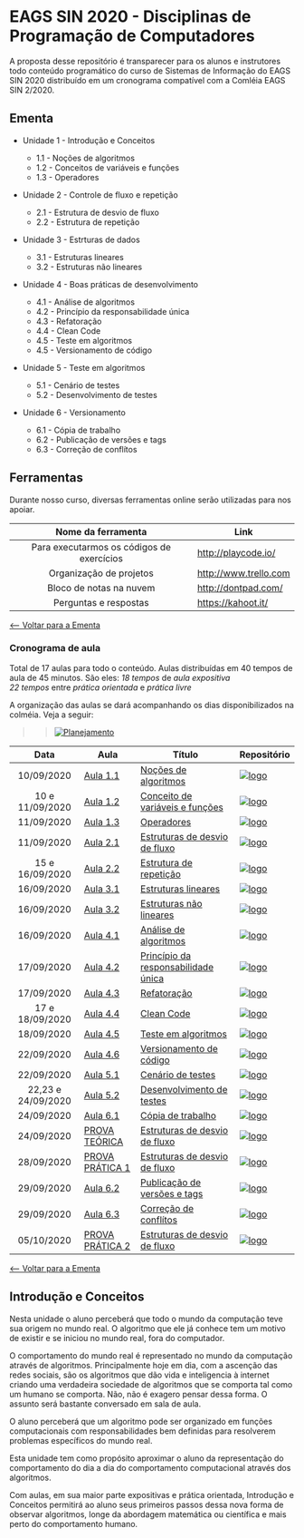# EAGS SIN 2020 - Disciplinas de Programação de Computadores

A proposta desse repositório é transparecer para os alunos e instrutores todo conteúdo programático do curso de Sistemas de Informação do EAGS SIN 2020 distribuído em um cronograma compatível com a Comléia EAGS SIN 2/2020. 

## Ementa
* Unidade 1 - Introdução e Conceitos
  * 1.1 - Noções de algoritmos
  * 1.2 - Conceitos de variáveis e funções
  * 1.3 - Operadores
  
* Unidade 2 - Controle de fluxo e repetição   
   * 2.1 - Estrutura de desvio de fluxo
   * 2.2 - Estrutura de repetição
   
* Unidade 3 - Estrturas de dados
   * 3.1 - Estruturas lineares
   * 3.2 - Estruturas não lineares
 
* Unidade 4 - Boas práticas de desenvolvimento
   * 4.1 - Análise de algoritmos
   * 4.2 - Princípio da responsabilidade única
   * 4.3 - Refatoração
   * 4.4 - Clean Code
   * 4.5 - Teste em algoritmos
   * 4.5 - Versionamento de código

* Unidade 5 - Teste em algoritmos
   * 5.1 - Cenário de testes
   * 5.2 - Desenvolvimento de testes
   
* Unidade 6 - Versionamento 
  * 6.1 - Cópia de trabalho
  * 6.2 - Publicação de versões e tags
  * 6.3 - Correção de conflítos     

## Ferramentas
Durante nosso curso, diversas ferramentas online serão utilizadas para nos apoiar. 

| Nome da ferramenta | Link |
|:------------------:|------|
| Para executarmos os códigos de exercícios | http://playcode.io/ |
| Organização de projetos | http://www.trello.com |
| Bloco de notas na nuvem | http://dontpad.com/ |
| Perguntas e respostas   | https://kahoot.it/ |

[<-- Voltar para a Ementa](#ementa)

### Cronograma de aula
Total de 17 aulas para todo o conteúdo.
Aulas distribuídas em 40 tempos de aula de 45 minutos.
São eles:
*18 tempos* de *aula expositiva*  
*22 tempos* entre *prática orientada* e *prática livre*


A organização das aulas se dará acompanhando os dias disponibilizados na colméia. Veja a seguir:

>> [![Planejamento](https://docs.google.com/spreadsheets/d/1mChql54spDJAoRedUuhIw8e1IYPKQFgCMpXuy5mhcas/edit?usp=sharing)]()

| Data | Aula          | Título | Repositório |
|:----:|---------------|--------| ----------- |
| 10/09/2020 | [Aula 1.1]() | [Noções de algoritmos]()| [![logo](http://i.imgur.com/0o48UoR.png)]() | 
| 10 e 11/09/2020 | [Aula 1.2]() | [Conceito de variáveis e funções]()| [![logo](http://i.imgur.com/0o48UoR.png)]() | 
| 11/09/2020 | [Aula 1.3]() | [Operadores]()| [![logo](http://i.imgur.com/0o48UoR.png)]() | 
| 11/09/2020 | [Aula 2.1]() | [Estruturas de desvio de fluxo]()| [![logo](http://i.imgur.com/0o48UoR.png)]() | 
| 15 e 16/09/2020 | [Aula 2.2]() | [Estrutura de repetição]()| [![logo](http://i.imgur.com/0o48UoR.png)]() | 
| 16/09/2020 | [Aula 3.1]() | [Estruturas lineares]()| [![logo](http://i.imgur.com/0o48UoR.png)]() | 
| 16/09/2020 | [Aula 3.2]() | [Estruturas não lineares]()| [![logo](http://i.imgur.com/0o48UoR.png)]() | 
| 16/09/2020 | [Aula 4.1]() | [Análise de algoritmos]()| [![logo](http://i.imgur.com/0o48UoR.png)]() | 
| 17/09/2020 | [Aula 4.2]() | [Princípio da responsabilidade única]()| [![logo](http://i.imgur.com/0o48UoR.png)]() | 
| 17/09/2020 | [Aula 4.3]() | [Refatoração]()| [![logo](http://i.imgur.com/0o48UoR.png)]() | 
| 17 e 18/09/2020 | [Aula 4.4]() | [Clean Code]()| [![logo](http://i.imgur.com/0o48UoR.png)]() | 
| 18/09/2020 | [Aula 4.5]() | [Teste em algoritmos]()| [![logo](http://i.imgur.com/0o48UoR.png)]() | 
| 22/09/2020 | [Aula 4.6]() | [Versionamento de código]()| [![logo](http://i.imgur.com/0o48UoR.png)]() | 
| 22/09/2020 | [Aula 5.1]() | [Cenário de testes]()| [![logo](http://i.imgur.com/0o48UoR.png)]() | 
| 22,23 e 24/09/2020 | [Aula 5.2]() | [Desenvolvimento de testes]()| [![logo](http://i.imgur.com/0o48UoR.png)]() | 
| 24/09/2020 | [Aula 6.1]() | [Cópia de trabalho]()| [![logo](http://i.imgur.com/0o48UoR.png)]() | 
| 24/09/2020 | [PROVA TEÓRICA]() | [Estruturas de desvio de fluxo]()| [![logo](http://i.imgur.com/0o48UoR.png)]() | 
| 28/09/2020 | [PROVA PRÁTICA 1]() | [Estruturas de desvio de fluxo]()| [![logo](http://i.imgur.com/0o48UoR.png)]() | 
| 29/09/2020 | [Aula 6.2]() | [Publicação de versões e tags]()| [![logo](http://i.imgur.com/0o48UoR.png)]() | 
| 29/09/2020 | [Aula 6.3]() | [Correção de conflítos ]()| [![logo](http://i.imgur.com/0o48UoR.png)]() | 
| 05/10/2020 | [PROVA PRÁTICA 2]() | [Estruturas de desvio de fluxo]()| [![logo](http://i.imgur.com/0o48UoR.png)]() | 




[<-- Voltar para a Ementa](#ementa)

## Introdução e Conceitos

Nesta unidade o aluno perceberá que todo o mundo da computação teve sua origem no mundo real. O algoritmo que ele já conhece tem um motivo de existir e se iniciou no mundo real, fora do computador. 

O comportamento do mundo real é representado no mundo da computação através de algoritmos. Principalmente hoje em dia, com a ascenção das redes sociais, são os algoritmos que dão vida e inteligencia à internet criando uma verdadeira sociedade de algoritmos que se comporta tal como um humano se comporta. Não, não é exagero pensar dessa forma. O assunto será bastante conversado em sala de aula.

O aluno perceberá que um algoritmo pode ser organizado em funções computacionais com responsabilidades bem definidas para resolverem problemas específicos do mundo real.

Esta unidade tem como propósito aproximar o aluno da representação do comportamento do dia a dia do comportamento computacional através dos algoritmos. 

Com aulas, em sua maior parte expositivas e prática orientada, Introdução e Conceitos permitirá ao aluno seus primeiros passos dessa nova forma de observar algoritmos, longe da abordagem matemática ou científica e mais perto do comportamento humano.
